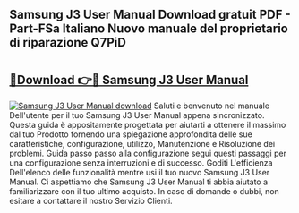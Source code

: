 ## Samsung J3 User Manual Download gratuit PDF - Part-FSa Italiano Nuovo manuale del proprietario di riparazione Q7PiD

# <h2><a href="http://dfg9hv.blite.top/?on=Samsung+J3+User+Manual">🔗Download 👉🔴 Samsung J3 User Manual</a></h2>

[![Samsung J3 User Manual download](https://i.imgur.com/lujVjoI.png)](http://dfg9hv.blite.top/?on=Samsung+J3+User+Manual)
Saluti e benvenuto nel manuale Dell'utente per il tuo Samsung J3 User Manual appena sincronizzato. Questa guida è appositamente progettata per aiutarti a ottenere il massimo dal tuo Prodotto fornendo una spiegazione approfondita delle sue caratteristiche, configurazione, utilizzo, Manutenzione e Risoluzione dei problemi. Guida passo passo alla configurazione segui questi passaggi per una configurazione senza interruzioni e di successo. Goditi L'efficienza Dell'elenco delle funzionalità mentre usi il tuo nuovo Samsung J3 User Manual. Ci aspettiamo che Samsung J3 User Manual ti abbia aiutato a familiarizzare con il tuo ultimo acquisto. In caso di domande o dubbi, non esitare a contattare il nostro Servizio Clienti.
